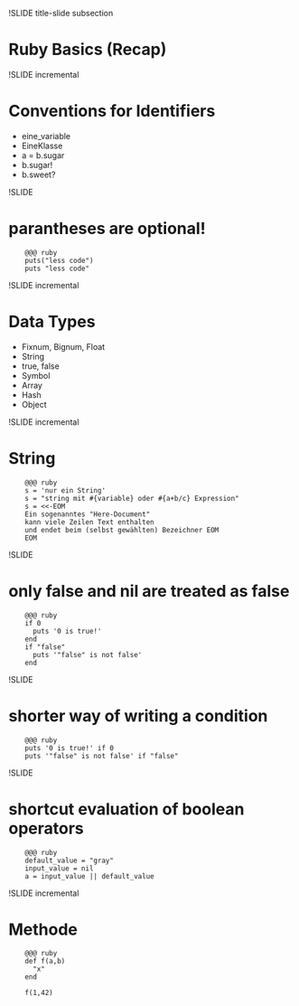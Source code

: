 !SLIDE title-slide subsection

# Ruby Basics (Recap)

!SLIDE incremental

# Conventions for Identifiers

* eine_variable
* EineKlasse
* a = b.sugar
* b.sugar!
* b.sweet?

!SLIDE 

# parantheses are optional!

        @@@ ruby
        puts("less code")
        puts "less code" 


!SLIDE incremental

# Data Types

* Fixnum, Bignum, Float
* String
* true, false
* Symbol
* Array
* Hash
* Object

!SLIDE incremental

# String

        @@@ ruby
        s = 'nur ein String'
        s = "string mit #{variable} oder #{a+b/c} Expression"
        s = <<-EOM
        Ein sogenanntes "Here-Document"
        kann viele Zeilen Text enthalten
        und endet beim (selbst gewählten) Bezeichner EOM
        EOM 


!SLIDE 

# only false and nil are treated as false

        @@@ ruby
        if 0 
          puts '0 is true!' 
        end
        if "false"
          puts '"false" is not false'       
        end

!SLIDE 

# shorter way of writing a condition

        @@@ ruby
        puts '0 is true!' if 0 
        puts '"false" is not false' if "false"

!SLIDE 

# shortcut evaluation of boolean operators

        @@@ ruby
        default_value = "gray"
        input_value = nil
        a = input_value || default_value


!SLIDE incremental

# Methode 

        @@@ ruby
        def f(a,b)
          "x"
        end

        f(1,42)

